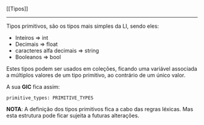 [[Tipos]]
***
Tipos primitivos, são os tipos mais simples da LI, sendo eles:
- Inteiros => int
- Decimais => float
- caracteres alfa decimais => string
- Booleanos => bool

Estes tipos podem ser usados em coleções, ficando uma variável associada a múltiplos valores de um tipo primitivo, ao contrário de um único valor.

A sua **GIC** fica assim:

```
primitive_types: PRIMITIVE_TYPES
```

**NOTA**: A definição dos tipos primitivos fica a cabo das regras léxicas. Mas esta estrutura pode ficar sujeita a futuras alterações.